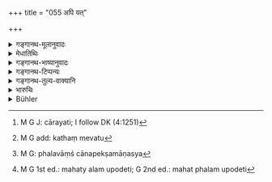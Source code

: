 +++
title = "055 अपि यत्"

+++

<details><summary>गङ्गानथ-मूलानुवादः</summary>

Even an undertaking that is easy is difficult to be accomplished by a single man, specially by one who has no assistant; how much more so is the work of the king, which involves great issues!—(55)
</details>

<details><summary>मेधातिथिः</summary>

यत् सामान्यं गृहस्थस्य गृहकृत्यं गोऽश्वादिपालनं सुकरम् इति स्थितम् । स एव गां पालयति स एव दोग्धि । न शक्यम् एतद् एकेन कर्तुम् । **तद् अप्य् एकेन दुष्करं** **विशेषतो ऽसहायेन** । **दुष्करम्** अशक्तेन न शक्यं कर्तुम् । कथं ह्य् एको गां चारयतु,[^६७] कथं च भार्यां रक्षतु[^६८] । राज्यं तु प्रतिमहारंभम् उदयकर्म, तद्योगः फलवांश् च । अपेक्षमाणस्य[^६९] महत् फलम् उदेति[^७०] । न चैकेन षाड्गुण्यं वेदितुं शक्यम् । तस्माद् आत्मसमाः परीक्षिताः सहायास् तेषु तेषु कार्येषु कर्तव्याः ॥ ७.५५ ॥


[^७०]:
     M G 1st ed.: mahaty alam upodeti; G 2nd ed.: mahat phalam upodeti


[^६९]:
     M G: phalavāṃś cānapekṣamāṇasya


[^६८]:
     M G add: kathaṃ mevatu


[^६७]:
     M G J: cārayati; I follow DK (4:1251)
</details>

<details><summary>गङ्गानथ-भाष्यानुवादः</summary>

The ordinary household work of the householder,—such as looking after cattle, house and the rest—has been regarded as ‘easy’; the same man tends the cattle and milks the cow. But even so all this cannot be clone by a single man; it is still more difficult if the man happens to have no one to assist him; how can he take the cattle to graze, and at the same time look after his wife? As for ‘*the work of the king*’, it is an important undertaking and leads to important results; its proper accomplishment bears important fruits, and important results accrue to the man who fulfills it. But a single man cannot be expected to know all the six ‘means of success’. Hence it it necessary for the king to appoint to the several departments of state trusted assistants, who are possessed of qualifications similar to those of the king himself.—(55)
</details>

<details><summary>गङ्गानथ-टिप्पन्यः</summary>

This verse is quoted in *Virāmitrodaya* (Rājanīti, p. 177);—and in
*Virāmitrodaya* (Lakṣaṇa, p. 215).
</details>

<details><summary>गङ्गानथ-तुल्य-वाक्यानि</summary>

**(verses 7.54-55)  
**

See Comparative notes for [Verse 7.54].
</details>

<details><summary>भारुचिः</summary>

एवं च सति मन्त्रिणाम् अविधानाद् अन्यत्रैत एव यथासंभवं राज्ञो मन्त्रिणः स्युः । तथा च कृत्वोक्तम् एवेति ॥ ७.५५

_तत्र ये तेषां मन्त्रिसचिवः,_
</details>

<details><summary>Bühler</summary>

055	Even an undertaking easy (in itself) is (sometimes) hard to be accomplished by a single man; how much (harder is it for a king), especially (if he has) no assistant, (to govern) a kingdom which yields great revenues.
</details>
